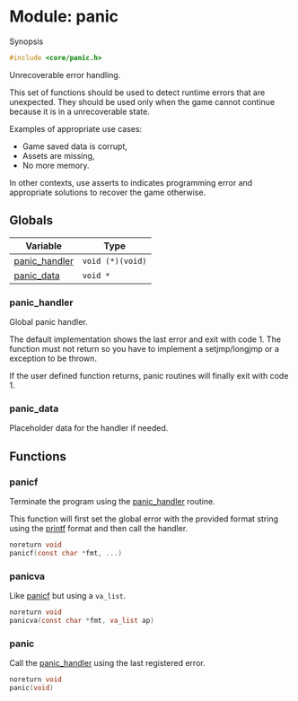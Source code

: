 # Module: panic

Synopsis

```c
#include <core/panic.h>
```

Unrecoverable error handling.

This set of functions should be used to detect runtime errors that are
unexpected. They should be used only when the game cannot continue because it is
in a unrecoverable state.

Examples of appropriate use cases:

- Game saved data is corrupt,
- Assets are missing,
- No more memory.

In other contexts, use asserts to indicates programming error and appropriate
solutions to recover the game otherwise.

## Globals

| Variable                        | Type             |
|---------------------------------|------------------|
| [panic_handler](#panic_handler) | `void (*)(void)` |
| [panic_data](#panic_data)       | `void *`         |

### panic\_handler

Global panic handler.

The default implementation shows the last error and exit with code 1. The
function must not return so you have to implement a setjmp/longjmp or a
exception to be thrown.

If the user defined function returns, panic routines will finally exit with code
1.

### panic\_data

Placeholder data for the handler if needed.

## Functions

### panicf

Terminate the program using the [panic_handler](#panic_handler) routine.

This function will first set the global error with the provided format
string using the [printf][] format and then call the handler.

```c
noreturn void
panicf(const char *fmt, ...)
```

### panicva

Like [panicf](#panicf) but using a `va_list`.

```c
noreturn void
panicva(const char *fmt, va_list ap)
```

### panic

Call the [panic_handler](#panic_handler) using the last registered error.

```c
noreturn void
panic(void)
```

[printf]: https://en.cppreference.com/w/c/io/fprintf
